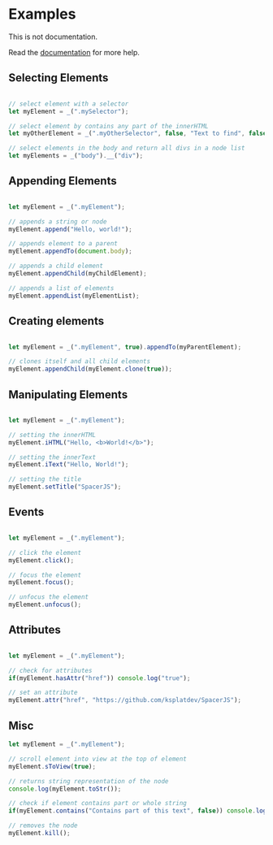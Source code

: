 # Examples

This is not documentation.

Read the [documentation](https://ksplatdev.github.io/SpacerJS/-_.html) for more help.



## Selecting Elements

```js

// select element with a selector
let myElement = _(".mySelector");

// select element by contains any part of the innerHTML 
let myOtherElement = _(".myOtherSelector", false, "Text to find", false);

// select elements in the body and return all divs in a node list
let myElements = _("body").__("div");

```

## Appending Elements

```js

let myElement = _(".myElement");

// appends a string or node
myElement.append("Hello, world!");

// appends element to a parent
myElement.appendTo(document.body);

// appends a child element
myElement.appendChild(myChildElement);

// appends a list of elements
myElement.appendList(myElementList);

```

## Creating elements

```js

let myElement = _(".myElement", true).appendTo(myParentElement);

// clones itself and all child elements
myElement.appendChild(myElement.clone(true));

```

## Manipulating Elements

```js

let myElement = _(".myElement");

// setting the innerHTML
myElement.iHTML("Hello, <b>World!</b>");

// setting the innerText
myElement.iText("Hello, World!");

// setting the title
myElement.setTitle("SpacerJS");


```

## Events

```js

let myElement = _(".myElement");

// click the element
myElement.click();

// focus the element
myElement.focus();

// unfocus the element
myElement.unfocus();


```

## Attributes

```js

let myElement = _(".myElement");

// check for attributes
if(myElement.hasAttr("href")) console.log("true");

// set an attribute
myElement.attr("href", "https://github.com/ksplatdev/SpacerJS");

```

## Misc

```js
let myElement = _(".myElement");

// scroll element into view at the top of element
myElement.sToView(true);

// returns string representation of the node
console.log(myElement.toStr());

// check if element contains part or whole string
if(myElement.contains("Contains part of this text", false)) console.log("true");

// removes the node
myElement.kill();



```